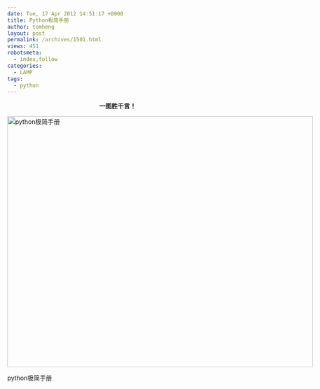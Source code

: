 ```yaml
---
date: Tue, 17 Apr 2012 14:51:17 +0000
title: Python极简手册
author: tomheng
layout: post
permalink: /archives/1501.html
views: 451
robotsmeta:
  - index,follow
categories:
  - LAMP
tags:
  - python
---
```

<p style="text-align: center;">
  <strong>一图胜千言！</strong>
</p>

<div id="attachment_1502" style="width: 708px" class="wp-caption aligncenter">
  <a href="http://blog.webfuns.net/wp-content/uploads/2012/04/413420fbgw1ds2gjz499aj.jpg"><img class="wp-image-1502  " title="点击查看大图" src="http://blog.webfuns.net/wp-content/uploads/2012/04/413420fbgw1ds2gjz499aj.jpg" alt="python极简手册" width="698" height="574" /></a>
  
  <p class="wp-caption-text">
    python极简手册
  </p>
</div>
